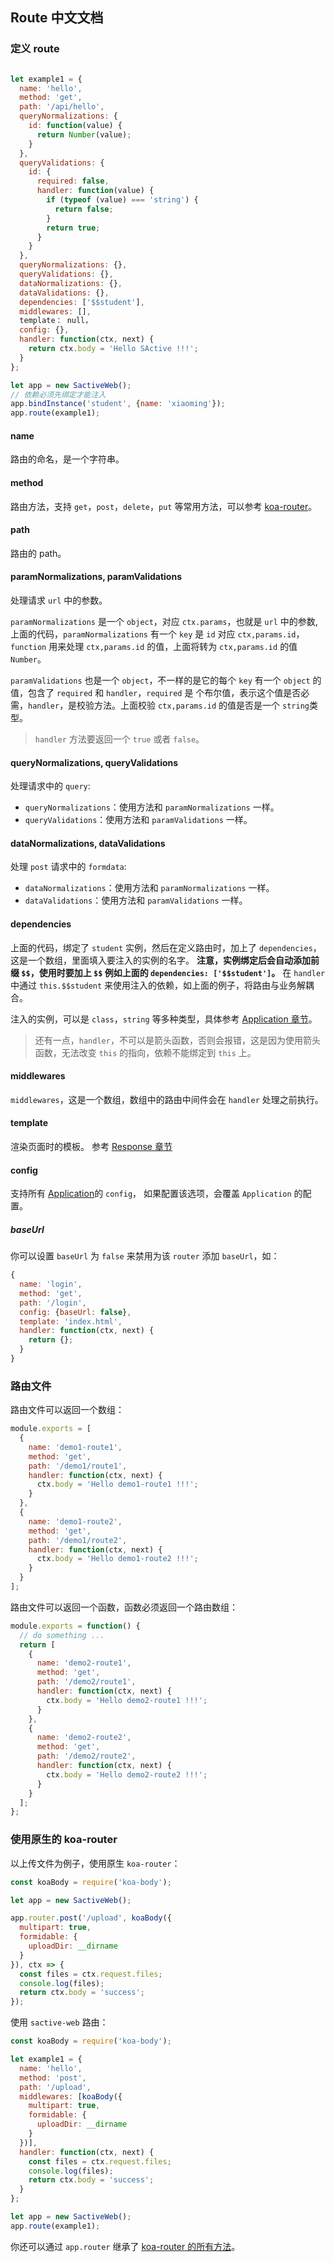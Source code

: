 ## Route 中文文档

### 定义 route

```javascript

let example1 = {
  name: 'hello',
  method: 'get',
  path: '/api/hello',
  queryNormalizations: {
    id: function(value) {
      return Number(value);
    }
  },
  queryValidations: {
    id: {
      required: false,
      handler: function(value) {
        if (typeof (value) === 'string') {
          return false;
        }
        return true;
      }
    }
  },
  queryNormalizations: {},
  queryValidations: {},
  dataNormalizations: {},
  dataValidations: {},
  dependencies: ['$$student'],
  middlewares: [],
  template： null，
  config: {},
  handler: function(ctx, next) {
    return ctx.body = 'Hello SActive !!!';
  }
};

let app = new SactiveWeb();
// 依赖必须先绑定才能注入
app.bindInstance('student', {name: 'xiaoming'});
app.route(example1);
```

#### name
路由的命名，是一个字符串。

#### method
路由方法，支持 `get`，`post`，`delete`，`put` 等常用方法，可以参考 [koa-router](https://github.com/alexmingoia/koa-router)。

#### path
路由的 path。

#### paramNormalizations, paramValidations
处理请求 `url` 中的参数。

`paramNormalizations` 是一个 `object`，对应 `ctx.params`，也就是 `url` 中的参数,上面的代码，`paramNormalizations` 有一个 `key` 
是 `id` 对应 `ctx,params.id`，`function` 用来处理 `ctx,params.id` 的值，上面将转为 `ctx,params.id` 的值 `Number`。

`paramValidations` 也是一个 `object`，不一样的是它的每个 `key` 有一个 `object` 的值，包含了 `required` 和 `handler`，`required` 是
个布尔值，表示这个值是否必需，`handler`，是校验方法。上面校验 `ctx,params.id` 的值是否是一个 `string`类型。

> `handler` 方法要返回一个 `true` 或者 `false`。

#### queryNormalizations, queryValidations
处理请求中的 `query`:

- `queryNormalizations`：使用方法和 `paramNormalizations` 一样。
- `queryValidations`：使用方法和 `paramValidations` 一样。

#### dataNormalizations, dataValidations
处理 `post` 请求中的 `formdata`:

- `dataNormalizations`：使用方法和 `paramNormalizations` 一样。
- `dataValidations`：使用方法和 `paramValidations` 一样。

#### dependencies

上面的代码，绑定了 `student` 实例，然后在定义路由时，加上了 `dependencies`，这是一个数组，里面填入要注入的实例的名字。
**注意，实例绑定后会自动添加前缀 `$$`，使用时要加上 `$$` 例如上面的 `dependencies: ['$$student']`。**
在 `handler` 中通过 `this.$$student` 来使用注入的依赖，如上面的例子，将路由与业务解耦合。

注入的实例，可以是 `class`，`string` 等多种类型，具体参考 [Application 章节](https://github.com/sactive/sactive-web/wiki/Application)。

> 还有一点，`handler`，不可以是箭头函数，否则会报错，这是因为使用箭头函数，无法改变 `this` 的指向，依赖不能绑定到 `this` 上。

#### middlewares
`middlewares`，这是一个数组，数组中的路由中间件会在 `handler` 处理之前执行。

#### template
渲染页面时的模板。
参考 [Response 章节](https://github.com/sactive/sactive-web/wiki/Response)

#### config
支持所有 [Application](https://github.com/sactive/sactive-web/wiki/Application)的 `config`，
如果配置该选项，会覆盖 `Application` 的配置。

##### baseUrl
你可以设置 `baseUrl` 为 `false` 来禁用为该 `router` 添加 `baseUrl`，如：
```js
{
  name: 'login',
  method: 'get',
  path: '/login',
  config: {baseUrl: false},
  template: 'index.html',
  handler: function(ctx, next) {
    return {};
  }
}
```

### 路由文件

路由文件可以返回一个数组：
```javascript
module.exports = [
  {
    name: 'demo1-route1',
    method: 'get',
    path: '/demo1/route1',
    handler: function(ctx, next) {
      ctx.body = 'Hello demo1-route1 !!!';
    }
  },
  {
    name: 'demo1-route2',
    method: 'get',
    path: '/demo1/route2',
    handler: function(ctx, next) {
      ctx.body = 'Hello demo1-route2 !!!';
    }
  }
];
```

路由文件可以返回一个函数，函数必须返回一个路由数组：
```javascript
module.exports = function() {
  // do something ...
  return [
    {
      name: 'demo2-route1',
      method: 'get',
      path: '/demo2/route1',
      handler: function(ctx, next) {
        ctx.body = 'Hello demo2-route1 !!!';
      }
    },
    {
      name: 'demo2-route2',
      method: 'get',
      path: '/demo2/route2',
      handler: function(ctx, next) {
        ctx.body = 'Hello demo2-route2 !!!';
      }
    }
  ];
};
```

### 使用原生的 koa-router

以上传文件为例子，使用原生 `koa-router`：
```javascript
const koaBody = require('koa-body');

let app = new SactiveWeb();

app.router.post('/upload', koaBody({
  multipart: true,
  formidable: {
    uploadDir: __dirname
  }
}), ctx => {
  const files = ctx.request.files;
  console.log(files);
  return ctx.body = 'success';
});
```

使用 `sactive-web` 路由：
```javascript
const koaBody = require('koa-body');

let example1 = {
  name: 'hello',
  method: 'post',
  path: '/upload',
  middlewares: [koaBody({
    multipart: true,
    formidable: {
      uploadDir: __dirname
    }
  })],
  handler: function(ctx, next) {
    const files = ctx.request.files;
    console.log(files);
    return ctx.body = 'success';
  }
};

let app = new SactiveWeb();
app.route(example1);
```

你还可以通过 `app.router` 继承了 [koa-router 的所有方法](https://github.com/alexmingoia/koa-router)。